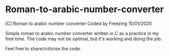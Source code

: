 # Roman-to-arabic-number-converter
[C] Roman to arabic number converter
Coded by Freezing 15/01/2020

Simple roman to arabic number converter written in C as a practice in my free time.
The code may not be optimal, but it's working and doing the job.

Feel free to share/criticise the code.
